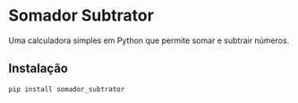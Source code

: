 # Somador Subtrator

Uma calculadora simples em Python que permite somar e subtrair números.

## Instalação

```bash
pip install somador_subtrator
